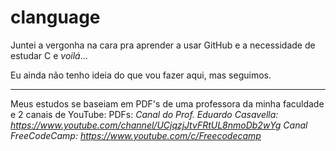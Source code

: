 # clanguage

Juntei a vergonha na cara pra aprender a usar GitHub e a necessidade de estudar C e *voilá*...

Eu ainda não tenho ideia do que vou fazer aqui, mas seguimos.

____________________________________________________________________________________________________________________________

Meus estudos se baseiam em PDF's de uma professora da minha faculdade e 2 canais de YouTube:
PDFs: <em breve>
Canal do Prof. Eduardo Casavella: https://www.youtube.com/channel/UCjqzjJtvFRtUL8nmoDb2wYg
Canal FreeCodeCamp: https://www.youtube.com/c/Freecodecamp
